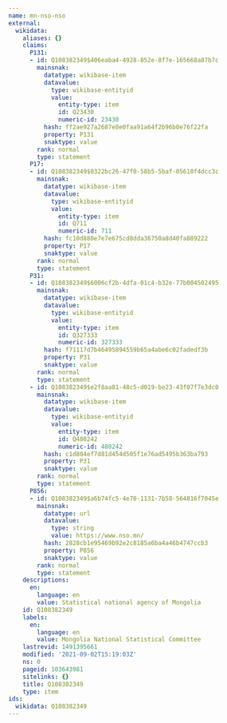 ```yaml
---
name: mn-nso-nso
external:
  wikidata:
    aliases: {}
    claims:
      P131:
      - id: Q108382349$406eaba4-4928-852e-8f7e-165668a87b7c
        mainsnak:
          datatype: wikibase-item
          datavalue:
            type: wikibase-entityid
            value:
              entity-type: item
              id: Q23430
              numeric-id: 23430
          hash: ff2ae927a2687e8e0faa91a64f2b96b0e76f22fa
          property: P131
          snaktype: value
        rank: normal
        type: statement
      P17:
      - id: Q108382349$0322bc26-47f0-58b5-5baf-05610f4dcc3c
        mainsnak:
          datatype: wikibase-item
          datavalue:
            type: wikibase-entityid
            value:
              entity-type: item
              id: Q711
              numeric-id: 711
          hash: fc10d880e7e7e675cd8dda36750a8d40fa889222
          property: P17
          snaktype: value
        rank: normal
        type: statement
      P31:
      - id: Q108382349$6006cf2b-4dfa-01c4-b32e-77b004502495
        mainsnak:
          datatype: wikibase-item
          datavalue:
            type: wikibase-entityid
            value:
              entity-type: item
              id: Q327333
              numeric-id: 327333
          hash: f71117d7b46495894559b65a4abe6c02fadedf3b
          property: P31
          snaktype: value
        rank: normal
        type: statement
      - id: Q108382349$e2f8aa81-48c5-d019-be23-43f07f7e3dc0
        mainsnak:
          datatype: wikibase-item
          datavalue:
            type: wikibase-entityid
            value:
              entity-type: item
              id: Q480242
              numeric-id: 480242
          hash: c1d804ef7d81d454d505f1e76ad5495b363ba793
          property: P31
          snaktype: value
        rank: normal
        type: statement
      P856:
      - id: Q108382349$a6b74fc5-4e70-1131-7b58-564816f7045e
        mainsnak:
          datatype: url
          datavalue:
            type: string
            value: https://www.nso.mn/
          hash: 2828cb1e95469b92e2c8185a6ba4a46b4747ccb3
          property: P856
          snaktype: value
        rank: normal
        type: statement
    descriptions:
      en:
        language: en
        value: Statistical national agency of Mongolia
    id: Q108382349
    labels:
      en:
        language: en
        value: Mongolia National Statistical Committee
    lastrevid: 1491395661
    modified: '2021-09-02T15:19:03Z'
    ns: 0
    pageid: 103643981
    sitelinks: {}
    title: Q108382349
    type: item
ids:
  wikidata: Q108382349
---
```

